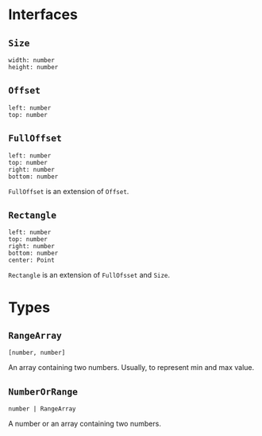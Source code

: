 # Interfaces

## `Size`

```
width: number
height: number
```

## `Offset`

```
left: number
top: number
```

## `FullOffset`

```
left: number
top: number
right: number
bottom: number
```

`FullOffset` is an extension of `Offset`.

## `Rectangle`

```
left: number
top: number
right: number
bottom: number
center: Point
```

`Rectangle` is an extension of `FullOfsset` and `Size`.

# Types

## `RangeArray`

`[number, number]`

An array containing two numbers.
Usually, to represent min and max value.

## `NumberOrRange`

`number | RangeArray`

A number or an array containing two numbers.